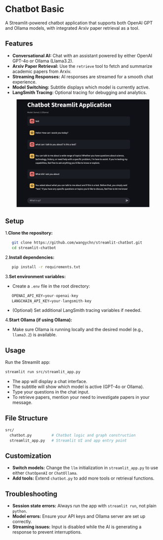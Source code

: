 # Chatbot Basic

A Streamlit-powered chatbot application that supports both OpenAI GPT and Ollama models, with integrated Arxiv paper retrieval as a tool.

## Features

- **Conversational AI:** Chat with an assistant powered by either OpenAI GPT-4o or Ollama (Llama3.2).
- **Arxiv Paper Retrieval:** Use the `retrieve` tool to fetch and summarize academic papers from Arxiv.
- **Streaming Responses:** AI responses are streamed for a smooth chat experience.
- **Model Switching:** Subtitle displays which model is currently active.
- **LangSmith Tracing:** Optional tracing for debugging and analytics.

<p align="center">
    <img src="assets/ui-screenshot.png" alt="Picture of the streamlit UI chat window" width="430"/>
    <br>
</p>

## Setup

1.**Clone the repository:**

```bash
   git clone https://github.com/wangychn/streamlit-chatbot.git
   cd streamlit-chatbot
```

2.**Install dependencies:**

```bash
   pip install -r requirements.txt
```

3.**Set environment variables:**

- Create a `.env` file in the root directory:

```python
   OPENAI_API_KEY=your-openai-key
   LANGCHAIN_API_KEY=your-langsmith-key
```

- (Optional) Set additional LangSmith tracing variables if needed.

4.**Start Ollama (if using Ollama):**

- Make sure Ollama is running locally and the desired model (e.g., `llama3.2`) is available.

## Usage

Run the Streamlit app:

```bash
streamlit run src/streamlit_app.py
```

- The app will display a chat interface.
- The subtitle will show which model is active (GPT-4o or Ollama).
- Type your questions in the chat input.
- To retrieve papers, mention your need to investigate papers in your message.

## File Structure

```bash
src/
  chatbot.py         # Chatbot logic and graph construction
  streamlit_app.py   # Streamlit UI and app entry point
```

## Customization

- **Switch models:** Change the `llm` initialization in `streamlit_app.py` to use either `ChatOpenAI` or `ChatOllama`.
- **Add tools:** Extend `chatbot.py` to add more tools or retrieval functions.

## Troubleshooting

- **Session state errors:** Always run the app with `streamlit run`, not plain `python`.
- **Model errors:** Ensure your API keys and Ollama server are set up correctly.
- **Streaming issues:** Input is disabled while the AI is generating a response to prevent interruptions.
